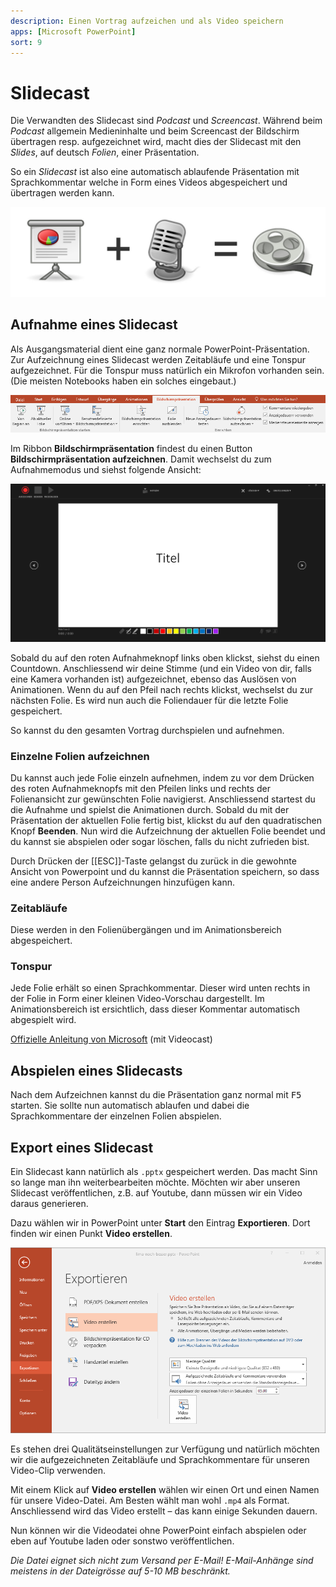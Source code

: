 ```yaml
---
description: Einen Vortrag aufzeichen und als Video speichern
apps: [Microsoft PowerPoint]
sort: 9
---
```


# Slidecast



Die Verwandten des Slidecast sind *Podcast* und *Screencast*. Während beim *Podcast* allgemein Medieninhalte und beim Screencast der Bildschirm übertragen resp. aufgezeichnet wird, macht dies der Slidecast mit den *Slides*, auf deutsch *Folien*, einer Präsentation.

So ein *Slidecast* ist also eine automatisch ablaufende Präsentation mit Sprachkommentar welche in Form eines Videos abgespeichert und übertragen werden kann.

![Slidecast: Präsentation und Ton als Film abgespielt](./images/slidecast.jpg)


## Aufnahme eines Slidecast
Als Ausgangsmaterial dient eine ganz normale PowerPoint-Präsentation. Zur Aufzeichnung eines Slidecast werden Zeitabläufe und eine Tonspur aufgezeichnet. Für die Tonspur muss natürlich ein Mikrofon vorhanden sein. (Die meisten Notebooks haben ein solches eingebaut.)

![Screenshot Ribbon «Bildschirmpräsentation»](./images/ribbon.png)

Im Ribbon __Bildschirmpräsentation__ findest du einen Button __Bildschirmpräsentation aufzeichnen__. Damit wechselst du zum Aufnahmemodus und siehst folgende Ansicht:

!["Ansicht zur Steuerung der Aufzeichnung"](./images/record.png)

Sobald du auf den roten Aufnahmeknopf links oben klickst, siehst du einen Countdown. Anschliessend wir deine Stimme (und ein Video von dir, falls eine Kamera vorhanden ist) aufgezeichnet, ebenso das Auslösen von Animationen. Wenn du auf den Pfeil nach rechts klickst, wechselst du zur nächsten Folie. Es wird nun auch die Foliendauer für die letzte Folie gespeichert.

So kannst du den gesamten Vortrag durchspielen und aufnehmen.

### Einzelne Folien aufzeichnen
Du kannst auch jede Folie einzeln aufnehmen, indem zu vor dem Drücken des roten Aufnahmeknopfs mit den Pfeilen links und rechts der Folienansicht zur gewünschten Folie navigierst. Anschliessend startest du die Aufnahme und spielst die Animationen durch. Sobald du mit der Präsentation der aktuellen Folie fertig bist, klickst du auf den quadratischen Knopf __Beenden__. Nun wird die Aufzeichnung der aktuellen Folie beendet und du kannst sie abspielen oder sogar löschen, falls du nicht zufrieden bist.

Durch Drücken der [[ESC]]-Taste gelangst du zurück in die gewohnte Ansicht von Powerpoint und du kannst die Präsentation speichern, so dass eine andere Person Aufzeichnungen hinzufügen kann.

### Zeitabläufe
Diese werden in den Folienübergängen und im Animationsbereich abgespeichert.

### Tonspur
Jede Folie erhält so einen Sprachkommentar. Dieser wird unten rechts in der Folie in Form einer kleinen Video-Vorschau dargestellt. Im Animationsbereich ist ersichtlich, dass dieser Kommentar automatisch abgespielt wird.

[Offizielle Anleitung von Microsoft](https://support.office.com/de-de/article/aufzeichnen-einer-bildschirmpr%C3%A4sentation-mit-kommentaren-und-folienanzeigedauern-0b9502c6-5f6c-40ae-b1e7-e47d8741161c#OfficeVersion=Windows) (mit Videocast)


## Abspielen eines Slidecasts
Nach dem Aufzeichnen kannst du die Präsentation ganz normal mit <kbd>F5</kbd> starten. Sie sollte nun automatisch ablaufen und dabei die Sprachkommentare der einzelnen Folien abspielen.



## Export eines Slidecast
Ein Slidecast kann natürlich als `.pptx` gespeichert werden. Das macht Sinn so lange man ihn weiterbearbeiten möchte. Möchten wir aber unseren Slidecast veröffentlichen, z.B. auf Youtube, dann müssen wir ein Video daraus generieren.

Dazu wählen wir in PowerPoint unter __Start__ den Eintrag __Exportieren__. Dort finden wir einen Punkt __Video erstellen__.

![«Exportieren»](./images/export.png)

Es stehen drei Qualitätseinstellungen zur Verfügung und natürlich möchten wir die aufgezeichneten Zeitabläufe und Sprachkommentare für unseren Video-Clip verwenden.

Mit einem Klick auf __Video erstellen__ wählen wir einen Ort und einen Namen für unsere Video-Datei. Am Besten wählt man wohl `.mp4` als Format. Anschliessend wird das Video erstellt – das kann einige Sekunden dauern.

Nun können wir die Videodatei ohne PowerPoint einfach abspielen oder eben auf Youtube laden oder sonstwo veröffentlichen.

*Die Datei eignet sich nicht zum Versand per E-Mail! E-Mail-Anhänge sind meistens in der Dateigrösse auf 5-10 MB beschränkt.*
